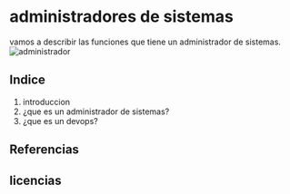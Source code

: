 # administradores de sistemas
vamos a describir las funciones que tiene un administrador de sistemas.
![administrador](https://encrypted-tbn0.gstatic.com/images?q=tbn:ANd9GcQ8ylEus4CA3L7y73XUdrMXHIteVx4-6ZhXeQ&usqp=CAU)

## Indice
1. introduccion
2. ¿que es un administrador de sistemas?
3. ¿que es un devops?
## Referencias

## licencias
